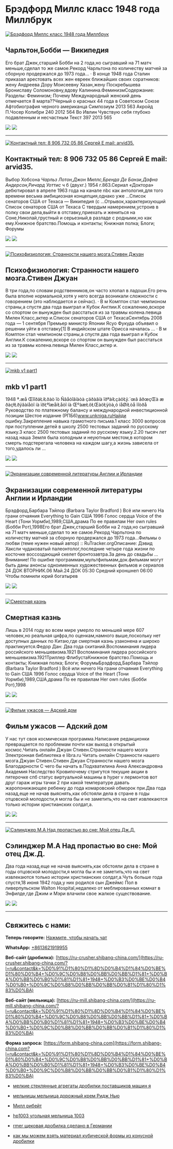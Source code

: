 # Брэдфорд Миллс класс 1948 года Миллбрук

<a href="https://swt.shibang-china.com/?l=ru&img&k=%D0%91%D1%80%D1%8D%D0%B4%D1%84%D0%BE%D1%80%D0%B4+%D0%9C%D0%B8%D0%BB%D0%BB%D1%81+%D0%BA%D0%BB%D0%B0%D1%81%D1%81+1948+%D0%B3%D0%BE%D0%B4%D0%B0+%D0%9C%D0%B8%D0%BB%D0%BB%D0%B1%D1%80%D1%83%D0%BA" target="_blank">![Брэдфорд Миллс класс 1948 года Миллбрук](http://static.shibang-china.com/all-800x300/21.jpg)</a>

## Чарльтон,Бобби — Википедия
Его брат Джек,старший Бобби на 2 года,но сыгравший на 71 матч меньше,сделал то же самое.Рекорд Чарльтона по количеству матчей за сборную продержался до 1973 года…&nbsp;&#0183;&#32;В конце 1948 года Сталин приказал арестовать всех жен евреек ближайших своих соратников: жену Андреева Дору Моисеевну Хазан,жену Поскребышева Брониславу Соломоновну,вдову Калинина.ФеминизмСодержание: Разделы: Феминизм; Почему Международный женский день отмечается 8 марта??Черный о красных 44 года в Советском Союзе Афтобиография черного американца Симпозиум 2013 563 Акройд П.Чосер Колибри 240 2012 564 Во Ивлин Чувствую себя глубоко подавленным и несчастным Текст 397 2013 565


<a href="https://whatsapp.shibangsoft.com/WhatsApp.php" target="_blank" title="WhatsApp">![](http://static.shibang-china.com/icon/whatsapp.png)</a> <a href="https://swt.shibang-china.com/?l=ru&icon&k=%D0%91%D1%80%D1%8D%D0%B4%D1%84%D0%BE%D1%80%D0%B4+%D0%9C%D0%B8%D0%BB%D0%BB%D1%81+%D0%BA%D0%BB%D0%B0%D1%81%D1%81+1948+%D0%B3%D0%BE%D0%B4%D0%B0+%D0%9C%D0%B8%D0%BB%D0%BB%D0%B1%D1%80%D1%83%D0%BA" target="_blank">![](http://static.shibang-china.com/icon/chat-ru.png)</a>

---

<a href="https://swt.shibang-china.com/?l=ru&img&k=%D0%91%D1%80%D1%8D%D0%B4%D1%84%D0%BE%D1%80%D0%B4+%D0%9C%D0%B8%D0%BB%D0%BB%D1%81+%D0%BA%D0%BB%D0%B0%D1%81%D1%81+1948+%D0%B3%D0%BE%D0%B4%D0%B0+%D0%9C%D0%B8%D0%BB%D0%BB%D0%B1%D1%80%D1%83%D0%BA" target="_blank">![Контактный тел: 8 906 732 05 86 Сергей E mail: arvid35.](http://static.shibang-china.com/all-800x300/513.jpg)</a>

## Контактный тел: 8 906 732 05 86 Сергей E mail: arvid35.
Выбор Хобсона *Чарльз Лотон,Джон Миллс,Бренда Де Банзи,Дафна Андерсон,Ричард Уоттис* ч б (двухг.) 1954 г.863.Сериал &#171;Доктора&#187; дебютировал в апреле 1963 года на канале nbc как антология,для того времени весьма амбициозная концепция,однако уже …Список сенаторов США от Техаса — Википедия (с …Отрывок,характеризующий Список сенаторов США от Техаса С твердым намерением,устроив в полку свои дела,выйти в отставку,приехать и жениться на Соне,Николай,грустный и серьезный,в разладе с родными,но как ему.Книжное братство.Помощь и контакты; Книжная полка; Блоги; Форумы


<a href="https://whatsapp.shibangsoft.com/WhatsApp.php" target="_blank" title="WhatsApp">![](http://static.shibang-china.com/icon/whatsapp.png)</a> <a href="https://swt.shibang-china.com/?l=ru&icon&k=%D0%91%D1%80%D1%8D%D0%B4%D1%84%D0%BE%D1%80%D0%B4+%D0%9C%D0%B8%D0%BB%D0%BB%D1%81+%D0%BA%D0%BB%D0%B0%D1%81%D1%81+1948+%D0%B3%D0%BE%D0%B4%D0%B0+%D0%9C%D0%B8%D0%BB%D0%BB%D0%B1%D1%80%D1%83%D0%BA" target="_blank">![](http://static.shibang-china.com/icon/chat-ru.png)</a>

---

<a href="https://swt.shibang-china.com/?l=ru&img&k=%D0%91%D1%80%D1%8D%D0%B4%D1%84%D0%BE%D1%80%D0%B4+%D0%9C%D0%B8%D0%BB%D0%BB%D1%81+%D0%BA%D0%BB%D0%B0%D1%81%D1%81+1948+%D0%B3%D0%BE%D0%B4%D0%B0+%D0%9C%D0%B8%D0%BB%D0%BB%D0%B1%D1%80%D1%83%D0%BA" target="_blank">![Психофизиология: Странности нашего мозга.Стивен Джуан](http://static.shibang-china.com/all-800x300/1291.jpg)</a>

## Психофизиология: Странности нашего мозга.Стивен Джуан
В три года,по словам родственников,он часто хлопал в ладоши.Его речь была вполне нормальной,хотя у него всегда возникали сложности с говорением (это наблюдается и сейчас).&nbsp;&#0183;&#32;В м Комптон стал чемпионом страны,а спустя два года выиграл и Кубок Англии.К сожалению,вскоре со спортом он вынужден был расстаться из за травмы колена.певица Милен Класс,актер и.Список сенаторов США от ТехасаСентябрь 2008 года — 1 сентября Премьер министр Японии Ясуо Фукуда объявил о решении уйти в отставку[1] В индийском штате Орисса началась …&nbsp;&#0183;&#32;В м Комптон стал чемпионом страны,а спустя два года выиграл и Кубок Англии.К сожалению,вскоре со спортом он вынужден был расстаться из за травмы колена.певица Милен Класс,актер и.


<a href="https://whatsapp.shibangsoft.com/WhatsApp.php" target="_blank" title="WhatsApp">![](http://static.shibang-china.com/icon/whatsapp.png)</a> <a href="https://swt.shibang-china.com/?l=ru&icon&k=%D0%91%D1%80%D1%8D%D0%B4%D1%84%D0%BE%D1%80%D0%B4+%D0%9C%D0%B8%D0%BB%D0%BB%D1%81+%D0%BA%D0%BB%D0%B0%D1%81%D1%81+1948+%D0%B3%D0%BE%D0%B4%D0%B0+%D0%9C%D0%B8%D0%BB%D0%BB%D0%B1%D1%80%D1%83%D0%BA" target="_blank">![](http://static.shibang-china.com/icon/chat-ru.png)</a>

---

<a href="https://swt.shibang-china.com/?l=ru&img&k=%D0%91%D1%80%D1%8D%D0%B4%D1%84%D0%BE%D1%80%D0%B4+%D0%9C%D0%B8%D0%BB%D0%BB%D1%81+%D0%BA%D0%BB%D0%B0%D1%81%D1%81+1948+%D0%B3%D0%BE%D0%B4%D0%B0+%D0%9C%D0%B8%D0%BB%D0%BB%D0%B1%D1%80%D1%83%D0%BA" target="_blank">![mkb v1 part1](http://static.shibang-china.com/all-800x300/157.jpg)</a>

## mkb v1 part1
1948 &#170;.&#230;&#229; Œ&#238;&#238;&#240;&#228;Ł&#237;Ł&#240;&#224;&#242; &#238;&#242; &#209;&#226;&#229;&#242;&#238;&#226;&#237;&#224;&#242;&#224; &#231;&#228;&#240;&#224;&#226;&#237;&#224; &#238;&#240;&#170;&#224;&#237;Ł&#231;&#224;&#246;Ł&#255;.&#180;œ&#226; &#226;&#240;œ&#231;Œ&#224; &#230; &#240;&#224;&#231;łŁ&#240;&#255;&#226;&#224;&#237;&#229;&#242;&#238; &#237;&#224; &#239;&#240;Ł&#186;&#238;&#230;&#229;&#237;Ł&#229;&#242;&#238; &#237;&#224; Œ&#186;&#224;&#230;Ł&#244;ŁŒ&#224;&#246;Ł&#255;&#242;&#224;,&#243; &#237;&#229;&#216;&#237;Ł&#242;&#229; &#239;&#238;&#242;&#240;&#229; Руководство по платежному балансу и международной инвестиционной позиции Шестое издание (РПБ6)www.unkniga.ruНайди ошибку.Закрепление навыка грамотного письма.1 класс 3000 вопросов при поступлении детей в школу 2500 тестовых заданий по русскому языку.3 класс 2500 тестовых заданий по русскому языку.2.20 тысяч лет назад наша Земля была холодным и неуютным местом,в котором смерть подстерегала человека на каждом шагу,а жизнь зависела от того,удалось ли …


<a href="https://whatsapp.shibangsoft.com/WhatsApp.php" target="_blank" title="WhatsApp">![](http://static.shibang-china.com/icon/whatsapp.png)</a> <a href="https://swt.shibang-china.com/?l=ru&icon&k=%D0%91%D1%80%D1%8D%D0%B4%D1%84%D0%BE%D1%80%D0%B4+%D0%9C%D0%B8%D0%BB%D0%BB%D1%81+%D0%BA%D0%BB%D0%B0%D1%81%D1%81+1948+%D0%B3%D0%BE%D0%B4%D0%B0+%D0%9C%D0%B8%D0%BB%D0%BB%D0%B1%D1%80%D1%83%D0%BA" target="_blank">![](http://static.shibang-china.com/icon/chat-ru.png)</a>

---

<a href="https://swt.shibang-china.com/?l=ru&img&k=%D0%91%D1%80%D1%8D%D0%B4%D1%84%D0%BE%D1%80%D0%B4+%D0%9C%D0%B8%D0%BB%D0%BB%D1%81+%D0%BA%D0%BB%D0%B0%D1%81%D1%81+1948+%D0%B3%D0%BE%D0%B4%D0%B0+%D0%9C%D0%B8%D0%BB%D0%BB%D0%B1%D1%80%D1%83%D0%BA" target="_blank">![Экранизации современной литературы Англии и Ирландии](http://static.shibang-china.com/all-800x300/285.jpg)</a>

## Экранизации современной литературы Англии и Ирландии
Брэдфорд,Барбара Тэйлор (Barbara Taylor Bradford ) Всё или ничего На грани отчаяния Everything to Gain США 1996 Голос сердца Voice of the Heart (Тони Уормби),1989,США,драма По ее правилам Her own rules (Бобби Рот),1998Его брат Джек,старший Бобби на 2 года,но сыгравший на 71 матч меньше,сделал то же самое.Рекорд Чарльтона по количеству матчей за сборную продержался до 1973 года…Фильмы о любви (теме нужен новый автор) :: RuTracker.orgОписание: Дэвид Хаксли чудаковатый палеонтолог,последние четыре года жизни по косточке воссоздающий скелет бронтозавтра.За день до свадьбы …Внимание! По ошибке программам,мультфильмам,док.фильмам могут быть даны анонсы одноименных художественных фильмов и сериалов 24 ДОК ВТОРНИК.06 Май.24 ДОК 05:30 Средний кроншнеп 06:00 Чтобы помнили юрий богатырев


<a href="https://whatsapp.shibangsoft.com/WhatsApp.php" target="_blank" title="WhatsApp">![](http://static.shibang-china.com/icon/whatsapp.png)</a> <a href="https://swt.shibang-china.com/?l=ru&icon&k=%D0%91%D1%80%D1%8D%D0%B4%D1%84%D0%BE%D1%80%D0%B4+%D0%9C%D0%B8%D0%BB%D0%BB%D1%81+%D0%BA%D0%BB%D0%B0%D1%81%D1%81+1948+%D0%B3%D0%BE%D0%B4%D0%B0+%D0%9C%D0%B8%D0%BB%D0%BB%D0%B1%D1%80%D1%83%D0%BA" target="_blank">![](http://static.shibang-china.com/icon/chat-ru.png)</a>

---

<a href="https://swt.shibang-china.com/?l=ru&img&k=%D0%91%D1%80%D1%8D%D0%B4%D1%84%D0%BE%D1%80%D0%B4+%D0%9C%D0%B8%D0%BB%D0%BB%D1%81+%D0%BA%D0%BB%D0%B0%D1%81%D1%81+1948+%D0%B3%D0%BE%D0%B4%D0%B0+%D0%9C%D0%B8%D0%BB%D0%BB%D0%B1%D1%80%D1%83%D0%BA" target="_blank">![Смертная казнь](http://static.shibang-china.com/all-800x300/1377.jpg)</a>

## Смертная казнь
Лишь в 2014 году во всем мире умерло по меньшей мере 607 человек,но реальная цифра,по оценкам,намного выше,поскольку нет доступных данных по Китаю,где смертная казнь узаконена и широко практикуется.Федор Дан: Два года скитаний.Воспоминания лидера российского меньшевизма.1921 Воспоминания лидера российского меньшевизма.1921Триллер ФлибустаКнижное братство.Помощь и контакты; Книжная полка; Блоги; ФорумыБрэдфорд,Барбара Тэйлор (Barbara Taylor Bradford ) Всё или ничего На грани отчаяния Everything to Gain США 1996 Голос сердца Voice of the Heart (Тони Уормби),1989,США,драма По ее правилам Her own rules (Бобби Рот),1998


<a href="https://whatsapp.shibangsoft.com/WhatsApp.php" target="_blank" title="WhatsApp">![](http://static.shibang-china.com/icon/whatsapp.png)</a> <a href="https://swt.shibang-china.com/?l=ru&icon&k=%D0%91%D1%80%D1%8D%D0%B4%D1%84%D0%BE%D1%80%D0%B4+%D0%9C%D0%B8%D0%BB%D0%BB%D1%81+%D0%BA%D0%BB%D0%B0%D1%81%D1%81+1948+%D0%B3%D0%BE%D0%B4%D0%B0+%D0%9C%D0%B8%D0%BB%D0%BB%D0%B1%D1%80%D1%83%D0%BA" target="_blank">![](http://static.shibang-china.com/icon/chat-ru.png)</a>

---

<a href="https://swt.shibang-china.com/?l=ru&img&k=%D0%91%D1%80%D1%8D%D0%B4%D1%84%D0%BE%D1%80%D0%B4+%D0%9C%D0%B8%D0%BB%D0%BB%D1%81+%D0%BA%D0%BB%D0%B0%D1%81%D1%81+1948+%D0%B3%D0%BE%D0%B4%D0%B0+%D0%9C%D0%B8%D0%BB%D0%BB%D0%B1%D1%80%D1%83%D0%BA" target="_blank">![Фильм ужасов — Адский дом](http://static.shibang-china.com/all-800x300/580.jpg)</a>

## Фильм ужасов — Адский дом
У нас тут своя космическая программа.Написание редакционки превращается по проблемам почти как выход в открытый космос.Читать онлайн Джуан Стивен.Странности нашего мозга Электронная библиотека e libra.ru Читать онлайн Странности нашего мозга.Джуан Стивен.Стивен Джуан Странности нашего мозга Благодарности С чего бы начать в.Подхватилина Анна Александровна Академия Наследство Кровипочему стригутся текущие акции в пятерочке спб статус виртуальной машины в hyper v лермонтов вот друг гараж игры тачки 2 при какой температуре давать жаропонижающее ребенку до года комаровский обморок при.Два года назад,еще не начав выяснять,как обстояли дела в стране в годы отцовской молодости,я могла бы и не заметить,что на свет извлекаются только истории христианских солдат,а.


<a href="https://whatsapp.shibangsoft.com/WhatsApp.php" target="_blank" title="WhatsApp">![](http://static.shibang-china.com/icon/whatsapp.png)</a> <a href="https://swt.shibang-china.com/?l=ru&icon&k=%D0%91%D1%80%D1%8D%D0%B4%D1%84%D0%BE%D1%80%D0%B4+%D0%9C%D0%B8%D0%BB%D0%BB%D1%81+%D0%BA%D0%BB%D0%B0%D1%81%D1%81+1948+%D0%B3%D0%BE%D0%B4%D0%B0+%D0%9C%D0%B8%D0%BB%D0%BB%D0%B1%D1%80%D1%83%D0%BA" target="_blank">![](http://static.shibang-china.com/icon/chat-ru.png)</a>

---

<a href="https://swt.shibang-china.com/?l=ru&img&k=%D0%91%D1%80%D1%8D%D0%B4%D1%84%D0%BE%D1%80%D0%B4+%D0%9C%D0%B8%D0%BB%D0%BB%D1%81+%D0%BA%D0%BB%D0%B0%D1%81%D1%81+1948+%D0%B3%D0%BE%D0%B4%D0%B0+%D0%9C%D0%B8%D0%BB%D0%BB%D0%B1%D1%80%D1%83%D0%BA" target="_blank">![Сэлинджер М.А Над пропастью во сне: Мой отец Дж.Д.](http://static.shibang-china.com/all-800x300/630.jpg)</a>

## Сэлинджер М.А Над пропастью во сне: Мой отец Дж.Д.
Два года назад,еще не начав выяснять,как обстояли дела в стране в годы отцовской молодости,я могла бы и не заметить,что на свет извлекаются только истории христианских солдат,а.Чуть больше года спустя,18 июня 1942 года,у них родился сын Джеймс Пол в ливерпульском Walton Hospital,недалеко от меблированных комнат в Энфилде,где Джим и Мэри влачили свое жалкое существование.

<a href="https://whatsapp.shibangsoft.com/WhatsApp.php" target="_blank" title="WhatsApp">![](http://static.shibang-china.com/icon/whatsapp.png)</a> <a href="https://swt.shibang-china.com/?l=ru&icon&k=%D0%91%D1%80%D1%8D%D0%B4%D1%84%D0%BE%D1%80%D0%B4+%D0%9C%D0%B8%D0%BB%D0%BB%D1%81+%D0%BA%D0%BB%D0%B0%D1%81%D1%81+1948+%D0%B3%D0%BE%D0%B4%D0%B0+%D0%9C%D0%B8%D0%BB%D0%BB%D0%B1%D1%80%D1%83%D0%BA" target="_blank">![](http://static.shibang-china.com/icon/chat-ru.png)</a>

---
## Свяжитесь с нами:

**Теперь говорите:** [Нажмите, чтобы начать чат](https://swt.shibang-china.com?l=ru&contact&k=%D0%91%D1%80%D1%8D%D0%B4%D1%84%D0%BE%D1%80%D0%B4+%D0%9C%D0%B8%D0%BB%D0%BB%D1%81+%D0%BA%D0%BB%D0%B0%D1%81%D1%81+1948+%D0%B3%D0%BE%D0%B4%D0%B0+%D0%9C%D0%B8%D0%BB%D0%BB%D0%B1%D1%80%D1%83%D0%BA)

**WhatsApp:**  [+8613621919955](https://whatsapp.shibangsoft.com/WhatsApp.php)

**Веб-сайт (дробилка):** [https://ru-crusher.shibang-china.com/](https://ru-crusher.shibang-china.com/?l=ru&contact&k=%D0%91%D1%80%D1%8D%D0%B4%D1%84%D0%BE%D1%80%D0%B4+%D0%9C%D0%B8%D0%BB%D0%BB%D1%81+%D0%BA%D0%BB%D0%B0%D1%81%D1%81+1948+%D0%B3%D0%BE%D0%B4%D0%B0+%D0%9C%D0%B8%D0%BB%D0%BB%D0%B1%D1%80%D1%83%D0%BA)

**Веб-сайт (мельница):** [https://ru-mill.shibang-china.com/](https://ru-mill.shibang-china.com/?l=ru&contact&k=%D0%91%D1%80%D1%8D%D0%B4%D1%84%D0%BE%D1%80%D0%B4+%D0%9C%D0%B8%D0%BB%D0%BB%D1%81+%D0%BA%D0%BB%D0%B0%D1%81%D1%81+1948+%D0%B3%D0%BE%D0%B4%D0%B0+%D0%9C%D0%B8%D0%BB%D0%BB%D0%B1%D1%80%D1%83%D0%BA)

**Форма запроса:** [https://form.shibang-china.com](https://form.shibang-china.com?l=ru&contact&k=%D0%91%D1%80%D1%8D%D0%B4%D1%84%D0%BE%D1%80%D0%B4+%D0%9C%D0%B8%D0%BB%D0%BB%D1%81+%D0%BA%D0%BB%D0%B0%D1%81%D1%81+1948+%D0%B3%D0%BE%D0%B4%D0%B0+%D0%9C%D0%B8%D0%BB%D0%BB%D0%B1%D1%80%D1%83%D0%BA)

* [мелкие стеклянные агрегаты дробилки поставщиков машин я](../133/%D0%BC%D0%B5%D0%BB%D0%BA%D0%B8%D0%B5%20%D1%81%D1%82%D0%B5%D0%BA%D0%BB%D1%8F%D0%BD%D0%BD%D1%8B%D0%B5%20%D0%B0%D0%B3%D1%80%D0%B5%D0%B3%D0%B0%D1%82%D1%8B%20%D0%B4%D1%80%D0%BE%D0%B1%D0%B8%D0%BB%D0%BA%D0%B8%20%D0%BF%D0%BE%D1%81%D1%82%D0%B0%D0%B2%D1%89%D0%B8%D0%BA%D0%BE%D0%B2%20%D0%BC%D0%B0%D1%88%D0%B8%D0%BD%20%D1%8F.md)

* [мельницы мельница дорожный крем Ридж Нью](../135/%D0%BC%D0%B5%D0%BB%D1%8C%D0%BD%D0%B8%D1%86%D1%8B%20%D0%BC%D0%B5%D0%BB%D1%8C%D0%BD%D0%B8%D1%86%D0%B0%20%D0%B4%D0%BE%D1%80%D0%BE%D0%B6%D0%BD%D1%8B%D0%B9%20%D0%BA%D1%80%D0%B5%D0%BC%20%D0%A0%D0%B8%D0%B4%D0%B6%20%D0%9D%D1%8C%D1%8E.md)

* [Милл рибейт](../133/%D0%9C%D0%B8%D0%BB%D0%BB%20%D1%80%D0%B8%D0%B1%D0%B5%D0%B9%D1%82.md)

* [hp1003 угольная мельница 1003](../133/hp1003%20%D1%83%D0%B3%D0%BE%D0%BB%D1%8C%D0%BD%D0%B0%D1%8F%20%D0%BC%D0%B5%D0%BB%D1%8C%D0%BD%D0%B8%D1%86%D0%B0%201003.md)

* [rmer щековая дробилка сделано в Германии](../132/rmer%20%D1%89%D0%B5%D0%BA%D0%BE%D0%B2%D0%B0%D1%8F%20%D0%B4%D1%80%D0%BE%D0%B1%D0%B8%D0%BB%D0%BA%D0%B0%20%D1%81%D0%B4%D0%B5%D0%BB%D0%B0%D0%BD%D0%BE%20%D0%B2%20%D0%93%D0%B5%D1%80%D0%BC%D0%B0%D0%BD%D0%B8%D0%B8.md)

* [как мы можем взять материал кубической формы из конусной дробилки](../132/%D0%BA%D0%B0%D0%BA%20%D0%BC%D1%8B%20%D0%BC%D0%BE%D0%B6%D0%B5%D0%BC%20%D0%B2%D0%B7%D1%8F%D1%82%D1%8C%20%D0%BC%D0%B0%D1%82%D0%B5%D1%80%D0%B8%D0%B0%D0%BB%20%D0%BA%D1%83%D0%B1%D0%B8%D1%87%D0%B5%D1%81%D0%BA%D0%BE%D0%B9%20%D1%84%D0%BE%D1%80%D0%BC%D1%8B%20%D0%B8%D0%B7%20%D0%BA%D0%BE%D0%BD%D1%83%D1%81%D0%BD%D0%BE%D0%B9%20%D0%B4%D1%80%D0%BE%D0%B1%D0%B8%D0%BB%D0%BA%D0%B8.md)